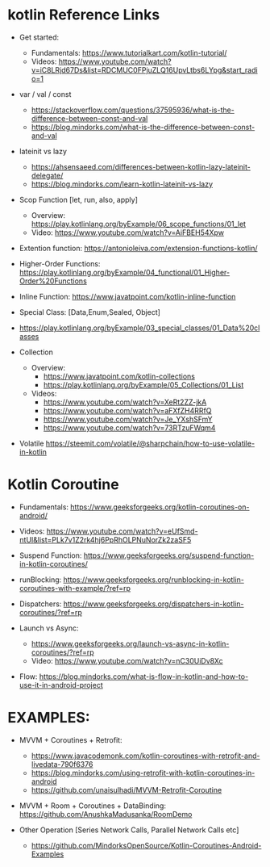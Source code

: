 # kotlin Reference Links

- Get started:
  - Fundamentals: https://www.tutorialkart.com/kotlin-tutorial/
  - Videos: https://www.youtube.com/watch?v=iC8LRjd67Ds&list=RDCMUC0FPjuZLQ16UpvLtbs6LYpg&start_radio=1
  
- var / val / const
  - https://stackoverflow.com/questions/37595936/what-is-the-difference-between-const-and-val
  - https://blog.mindorks.com/what-is-the-difference-between-const-and-val

- lateinit vs lazy
  - https://ahsensaeed.com/differences-between-kotlin-lazy-lateinit-delegate/
  - https://blog.mindorks.com/learn-kotlin-lateinit-vs-lazy
  
- Scop Function [let, run, also, apply]
  - Overview: https://play.kotlinlang.org/byExample/06_scope_functions/01_let
  - Video: https://www.youtube.com/watch?v=AiFBEH54Xpw  
  
- Extention function: https://antonioleiva.com/extension-functions-kotlin/
- Higher-Order Functions: https://play.kotlinlang.org/byExample/04_functional/01_Higher-Order%20Functions
- Inline Function: https://www.javatpoint.com/kotlin-inline-function

- Special Class: [Data,Enum,Sealed, Object]
- https://play.kotlinlang.org/byExample/03_special_classes/01_Data%20classes
  
- Collection
  - Overview: 
    - https://www.javatpoint.com/kotlin-collections
    - https://play.kotlinlang.org/byExample/05_Collections/01_List
  - Videos:
    - https://www.youtube.com/watch?v=XeRt2ZZ-jkA
    - https://www.youtube.com/watch?v=aFXfZH4RRfQ
    - https://www.youtube.com/watch?v=Je_YXshSFmY
    - https://www.youtube.com/watch?v=73RTzuFWqm4
  
 - Volatile	https://steemit.com/volatile/@sharpchain/how-to-use-volatile-in-kotlin
  
# Kotlin Coroutine
  - Fundamentals: https://www.geeksforgeeks.org/kotlin-coroutines-on-android/
  - Videos: https://www.youtube.com/watch?v=eUfSmd-ntUI&list=PLk7v1Z2rk4hj6PpRhOLPNuNorZk2zaSF5
   
- Suspend Function: https://www.geeksforgeeks.org/suspend-function-in-kotlin-coroutines/
   
- runBlocking: https://www.geeksforgeeks.org/runblocking-in-kotlin-coroutines-with-example/?ref=rp
   
- Dispatchers: https://www.geeksforgeeks.org/dispatchers-in-kotlin-coroutines/?ref=rp
   
- Launch vs Async: 
     - https://www.geeksforgeeks.org/launch-vs-async-in-kotlin-coroutines/?ref=rp
     - Video: https://www.youtube.com/watch?v=nC30UiDv8Xc
     
- Flow: https://blog.mindorks.com/what-is-flow-in-kotlin-and-how-to-use-it-in-android-project

# EXAMPLES:
  - MVVM + Coroutines + Retrofit: 
    - https://www.javacodemonk.com/kotlin-coroutines-with-retrofit-and-livedata-790f6376
    - https://blog.mindorks.com/using-retrofit-with-kotlin-coroutines-in-android
    - https://github.com/unaisulhadi/MVVM-Retrofit-Coroutine
        
  - MVVM + Room + Coroutines + DataBinding: https://github.com/AnushkaMadusanka/RoomDemo
  
  - Other Operation [Series Network Calls, Parallel Network Calls etc]
    - https://github.com/MindorksOpenSource/Kotlin-Coroutines-Android-Examples


